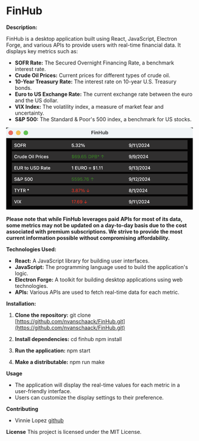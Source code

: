 # FinHub

**Description:**

FinHub is a desktop application built using React, JavaScript, Electron Forge, and various APIs to provide users with real-time financial data. It displays key metrics such as:

* **SOFR Rate:** The Secured Overnight Financing Rate, a benchmark interest rate.
* **Crude Oil Prices:** Current prices for different types of crude oil.
* **10-Year Treasury Rate:** The interest rate on 10-year U.S. Treasury bonds.
* **Euro to US Exchange Rate:** The current exchange rate between the euro and the US dollar.
* **VIX Index:** The volatility index, a measure of market fear and uncertainty.
* **S&P 500:** The Standard & Poor's 500 index, a benchmark for US stocks.

![FinHub Image](./src/assets/finhub.png)

**Please note that while FinHub leverages paid APIs for most of its data, some metrics may not be updated on a day-to-day basis due to the cost associated with premium subscriptions. We strive to provide the most current information possible without compromising affordability.**

**Technologies Used:**

* **React:** A JavaScript library for building user interfaces.
* **JavaScript:** The programming language used to build the application's logic.
* **Electron Forge:** A toolkit for building desktop applications using web technologies.
* **APIs:** Various APIs are used to fetch real-time data for each metric.

**Installation:**

1. **Clone the repository:**
   git clone [https://github.com/nvanschaack/FinHub.git](https://github.com/nvanschaack/FinHub.git)

2. **Install dependencies:**
cd finhub
npm install

3. **Run the application:**
npm start

4. **Make a distributable:**
npm run make

**Usage**
* The application will display the real-time values for each metric in a user-friendly interface.
* Users can customize the display settings to their preference.

**Contributing**
* Vinnie Lopez [github](https://github.com/vinnielo)

**License**
This project is licensed under the MIT License.


